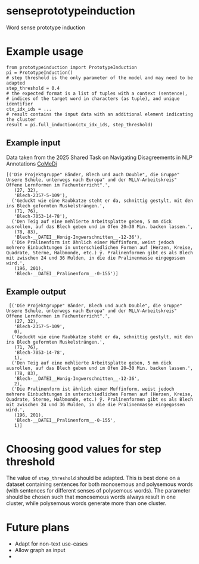 # senseprototypeinduction
Word sense prototype induction

# Example usage
```
from prototypeinduction import PrototypeInduction
pi = PrototypeInduction()
# step threshold is the only parameter of the model and may need to be adapted
step_threshold = 0.4
# the expected format is a list of tuples with a context (sentence),
# indices of the target word in characters (as tuple), and unique identifier
ctx_idx_ids = ...
# result contains the input data with an additional element indicating the cluster
result = pi.full_induction(ctx_idx_ids, step_threshold) 
```

## Example input
Data taken from the 2025 Shared Task on Navigating Disagreements in NLP Annotations [CoMeDi](https://comedinlp.github.io/)
```
[('Die Projektgruppe" Bänder, Blech und auch Double", die Gruppe" Unsere Schule, unterwegs nach Europa" und der MLLV-Arbeitskreis" Offene Lernformen im Fachunterricht".',
   (27, 32),
   'Blech-2357-5-109'),
  ('Geduckt wie eine Raubkatze steht er da, schnittig gestylt, mit den ins Blech geformten Muskelsträngen.',
   (71, 76),
   'Blech-7053-14-78'),
  ('Den Teig auf eine mehlierte Arbeitsplatte geben, 5 mm dick ausrollen, auf das Blech geben und im Ofen 20–30 Min. backen lassen.',
   (78, 83),
   'Blech-__DATEI__Honig-Ingwerschnitten__-12-36'),
  ('Die Pralinenform ist ähnlich einer Muffinform, weist jedoch mehrere Einbuchtungen in unterschiedlichen Formen auf (Herzen, Kreise, Quadrate, Sterne, Halbmonde, etc.) ÿ. Pralinenformen gibt es als Blech mit zwischen 24 und 36 Mulden, in die die Pralinenmasse eingegossen wird.',
   (196, 201),
   'Blech-__DATEI__Pralinenform__-0-155')]
```
## Example output

```
 [('Die Projektgruppe" Bänder, Blech und auch Double", die Gruppe" Unsere Schule, unterwegs nach Europa" und der MLLV-Arbeitskreis" Offene Lernformen im Fachunterricht".',
   (27, 32),
   'Blech-2357-5-109',
   0),
  ('Geduckt wie eine Raubkatze steht er da, schnittig gestylt, mit den ins Blech geformten Muskelsträngen.',
   (71, 76),
   'Blech-7053-14-78',
   1),
  ('Den Teig auf eine mehlierte Arbeitsplatte geben, 5 mm dick ausrollen, auf das Blech geben und im Ofen 20–30 Min. backen lassen.',
   (78, 83),
   'Blech-__DATEI__Honig-Ingwerschnitten__-12-36',
   2),
  ('Die Pralinenform ist ähnlich einer Muffinform, weist jedoch mehrere Einbuchtungen in unterschiedlichen Formen auf (Herzen, Kreise, Quadrate, Sterne, Halbmonde, etc.) ÿ. Pralinenformen gibt es als Blech mit zwischen 24 und 36 Mulden, in die die Pralinenmasse eingegossen wird.',
   (196, 201),
   'Blech-__DATEI__Pralinenform__-0-155',
   1)]
```

# Choosing good values for step threshold
The value of `step_threshold` should be adapted. This is best done on a dataset containing sentences for both monosemous and polysemous words (with sentences for different senses of polysemous words). 
The parameter should be chosen such that monosemous words always result in one cluster, while polysemous words generate more than one cluster.

# Future plans
- Adapt for non-text use-cases
- Allow graph as input
- 
